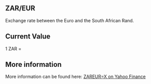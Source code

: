 ## ZAR/EUR

Exchange rate between the Euro and the South African Rand.

## Current Value

1 ZAR = <Value topic="finance/stock-exchange/currency/ZAR/EUR" decimals="3" unit="EUR"/>

## More information

More information can be found here: [ZAREUR=X on Yahoo Finance](https://finance.yahoo.com/quote/ZAREUR=X/)
